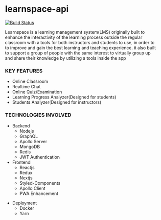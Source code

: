 # learnspace-api

[![Build Status](https://travis-ci.org/ChampTiravat/learnspace-api.svg?branch=setup-ci)](https://travis-ci.org/ChampTiravat/learnspace-api)

Learnspace is a learning management system(LMS) originally built to enhance the interactivity of the learning process outside the regular classroom with a tools for both instructors and students to use, in order to to improve and gain the best learning and teaching experience. it also built to support a group of people with the same interest to virtually group up and share their knowledge by utilizing a tools inside the app

### KEY FEATURES

* Online Classroom
* Realtime Chat
* Online Quiz/Examination
* Learning Progress Analyzer(Designed for students)
* Students Analyzer(Designed for instructors)

### TECHNOLOGIES INVOLVED

* Backend
  * Nodejs
  * GraphQL
  * Apollo Server
  * MongoDB
  * Redis
  * JWT Authentication
* Frontend
  * Reactjs
  - Redux
  * Nextjs
  * Styled-Components
  * Apollo Client
  * PWA Enhancement

- Deployment
  * Docker
  - Yarn
